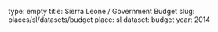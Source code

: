 type: empty
title: Sierra Leone / Government Budget
slug: places/sl/datasets/budget
place: sl
dataset: budget
year: 2014
